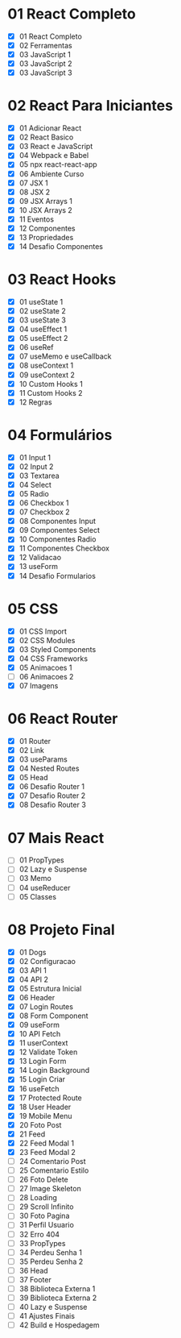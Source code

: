# 01 React Completo

- [x] 01 React Completo
- [x] 02 Ferramentas
- [x] 03 JavaScript 1
- [x] 03 JavaScript 2
- [x] 03 JavaScript 3

# 02 React Para Iniciantes

- [x] 01 Adicionar React
- [x] 02 React Basico
- [x] 03 React e JavaScript
- [x] 04 Webpack e Babel
- [x] 05 npx react-react-app
- [x] 06 Ambiente Curso
- [x] 07 JSX 1
- [x] 08 JSX 2
- [x] 09 JSX Arrays 1
- [x] 10 JSX Arrays 2
- [x] 11 Eventos
- [x] 12 Componentes
- [x] 13 Propriedades
- [x] 14 Desafio Componentes

# 03 React Hooks

- [x] 01 useState 1
- [x] 02 useState 2
- [x] 03 useState 3
- [x] 04 useEffect 1
- [x] 05 useEffect 2
- [x] 06 useRef
- [x] 07 useMemo e useCallback
- [x] 08 useContext 1
- [x] 09 useContext 2
- [x] 10 Custom Hooks 1
- [x] 11 Custom Hooks 2
- [x] 12 Regras

# 04 Formulários

- [x] 01 Input 1
- [x] 02 Input 2
- [x] 03 Textarea
- [x] 04 Select
- [x] 05 Radio
- [x] 06 Checkbox 1
- [x] 07 Checkbox 2
- [x] 08 Componentes Input
- [x] 09 Componentes Select
- [x] 10 Componentes Radio
- [x] 11 Componentes Checkbox
- [x] 12 Validacao
- [x] 13 useForm
- [x] 14 Desafio Formularios

# 05 CSS

- [x] 01 CSS Import
- [x] 02 CSS Modules
- [x] 03 Styled Components
- [x] 04 CSS Frameworks
- [x] 05 Animacoes 1
- [ ] 06 Animacoes 2
- [x] 07 Imagens

# 06 React Router

- [x] 01 Router
- [x] 02 Link
- [x] 03 useParams
- [x] 04 Nested Routes
- [x] 05 Head
- [x] 06 Desafio Router 1
- [x] 07 Desafio Router 2
- [x] 08 Desafio Router 3

# 07 Mais React

- [ ] 01 PropTypes
- [ ] 02 Lazy e Suspense
- [ ] 03 Memo
- [ ] 04 useReducer
- [ ] 05 Classes

# 08 Projeto Final

- [x] 01 Dogs
- [x] 02 Configuracao
- [x] 03 API 1
- [x] 04 API 2
- [x] 05 Estrutura Inicial
- [x] 06 Header
- [x] 07 Login Routes
- [x] 08 Form Component
- [x] 09 useForm
- [x] 10 API Fetch
- [x] 11 userContext
- [x] 12 Validate Token
- [x] 13 Login Form
- [x] 14 Login Background
- [x] 15 Login Criar
- [x] 16 useFetch
- [x] 17 Protected Route
- [x] 18 User Header
- [x] 19 Mobile Menu
- [x] 20 Foto Post
- [x] 21 Feed
- [x] 22 Feed Modal 1
- [x] 23 Feed Modal 2
- [ ] 24 Comentario Post
- [ ] 25 Comentario Estilo
- [ ] 26 Foto Delete
- [ ] 27 Image Skeleton
- [ ] 28 Loading
- [ ] 29 Scroll Infinito
- [ ] 30 Foto Pagina
- [ ] 31 Perfil Usuario
- [ ] 32 Erro 404
- [ ] 33 PropTypes
- [ ] 34 Perdeu Senha 1
- [ ] 35 Perdeu Senha 2
- [ ] 36 Head
- [ ] 37 Footer
- [ ] 38 Biblioteca Externa 1
- [ ] 39 Biblioteca Externa 2
- [ ] 40 Lazy e Suspense
- [ ] 41 Ajustes Finais
- [ ] 42 Build e Hospedagem
